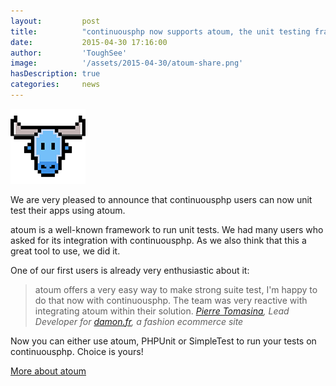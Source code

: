 ```yaml
---
layout:         post
title:          "continuousphp now supports atoum, the unit testing framework"
date:           2015-04-30 17:16:00
author:         'ToughSee'
image:          '/assets/2015-04-30/atoum-share.png'
hasDescription: true
categories:     news
---
```


![atoum](/assets/2015-04-30/atoum.png)

We are very pleased to announce that continuousphp users can now unit test their apps using atoum.

<!--more-->

atoum is a well-known framework to run unit tests. We had many users who asked for its integration with continuousphp. As we also think that this a great tool to use, we did it.

One of our first users is already very enthusiastic about it:

<blockquote>
atoum offers a very easy way to make strong suite test, I'm happy to do that now with continuousphp. The team was very reactive with integrating atoum within their solution.
<cite><a target="_blank" href="https://twitter.com/Pierozi">Pierre Tomasina</a>, Lead Developer for <a target="_blank" href="http://www.damon.fr/en/index">damon.fr</a>, a fashion ecommerce site</cite>
</blockquote>

Now you can either use atoum, PHPUnit or SimpleTest to run your tests on continuousphp. Choice is yours!

[More about atoum](https://github.com/atoum/)
